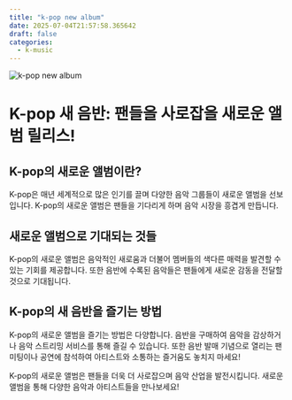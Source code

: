 ```yaml
---
title: "k-pop new album"
date: 2025-07-04T21:57:58.365642
draft: false
categories:
  - k-music
---
```


![k-pop new album](/images/2025-07-04-kpop-new-album.jpg)

# K-pop 새 음반: 팬들을 사로잡을 새로운 앨범 릴리스!

## K-pop의 새로운 앨범이란?

K-pop은 매년 세계적으로 많은 인기를 끌며 다양한 음악 그룹들이 새로운 앨범을 선보입니다. K-pop의 새로운 앨범은 팬들을 기다리게 하며 음악 시장을 흥겹게 만듭니다.

## 새로운 앨범으로 기대되는 것들

K-pop의 새로운 앨범은 음악적인 새로움과 더불어 멤버들의 색다른 매력을 발견할 수 있는 기회를 제공합니다. 또한 음반에 수록된 음악들은 팬들에게 새로운 감동을 전달할 것으로 기대됩니다.

## K-pop의 새 음반을 즐기는 방법

K-pop의 새로운 앨범을 즐기는 방법은 다양합니다. 음반을 구매하여 음악을 감상하거나 음악 스트리밍 서비스를 통해 즐길 수 있습니다. 또한 음반 발매 기념으로 열리는 팬미팅이나 공연에 참석하여 아티스트와 소통하는 즐거움도 놓치지 마세요!

K-pop의 새로운 앨범은 팬들을 더욱 더 사로잡으며 음악 산업을 발전시킵니다. 새로운 앨범을 통해 다양한 음악과 아티스트들을 만나보세요!
